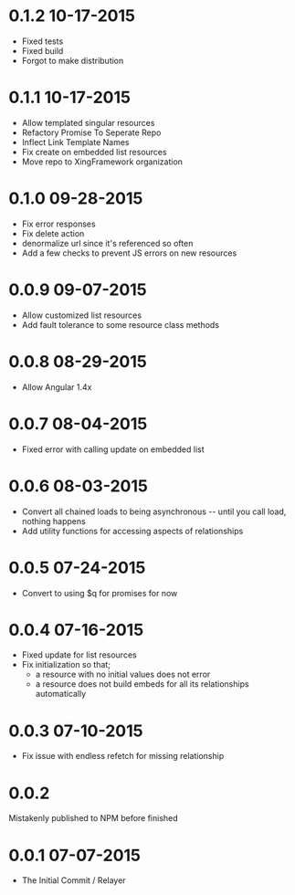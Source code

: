 0.1.2 10-17-2015
================
* Fixed tests
* Fixed build
* Forgot to make distribution

0.1.1 10-17-2015
================
* Allow templated singular resources
* Refactory Promise To Seperate Repo
* Inflect Link Template Names
* Fix create on embedded list resources
* Move repo to XingFramework organization

0.1.0 09-28-2015
================
* Fix error responses
* Fix delete action
* denormalize url since it's referenced so often
* Add a few checks to prevent JS errors on new resources

0.0.9 09-07-2015
================
* Allow customized list resources
* Add fault tolerance to some resource class methods

0.0.8 08-29-2015
================
* Allow Angular 1.4x

0.0.7 08-04-2015
================
* Fixed error with calling update on embedded list

0.0.6 08-03-2015
================
* Convert all chained loads to being asynchronous -- until you call load, nothing happens
* Add utility functions for accessing aspects of relationships

0.0.5 07-24-2015
================
* Convert to using $q for promises for now

0.0.4 07-16-2015
================
* Fixed update for list resources
* Fix initialization so that;
  - a resource with no initial values does not error
  - a resource does not build embeds for all its relationships automatically

0.0.3 07-10-2015
================
* Fix issue with endless refetch for missing relationship

0.0.2
================
Mistakenly published to NPM before finished

0.0.1 07-07-2015
================
* The Initial Commit / Relayer
